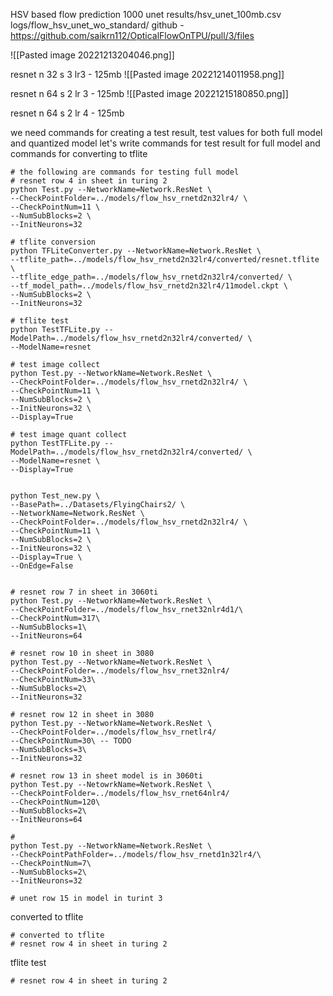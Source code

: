 HSV based flow prediction
1000
unet 
results/hsv_unet_100mb.csv
logs/flow_hsv_unet_wo_standard/
github - https://github.com/saikrn112/OpticalFlowOnTPU/pull/3/files

![[Pasted image 20221213204046.png]]





resnet n 32 s 3 lr3 - 125mb
![[Pasted image 20221214011958.png]]


resnet n 64 s 2 lr 3 - 125mb
![[Pasted image 20221215180850.png]]

resnet n 64 s 2 lr 4 - 125mb

we need commands for creating a test result, test values for both full model and quantized model
let's write commands for test result for full model
and commands for converting to tflite
```
# the following are commands for testing full model
# resnet row 4 in sheet in turing 2
python Test.py --NetworkName=Network.ResNet \
--CheckPointFolder=../models/flow_hsv_rnetd2n32lr4/ \
--CheckPointNum=11 \
--NumSubBlocks=2 \
--InitNeurons=32

# tflite conversion
python TFLiteConverter.py --NetworkName=Network.ResNet \
--tflite_path=../models/flow_hsv_rnetd2n32lr4/converted/resnet.tflite \
--tflite_edge_path=../models/flow_hsv_rnetd2n32lr4/converted/ \
--tf_model_path=../models/flow_hsv_rnetd2n32lr4/11model.ckpt \
--NumSubBlocks=2 \
--InitNeurons=32 

# tflite test
python TestTFLite.py --ModelPath=../models/flow_hsv_rnetd2n32lr4/converted/ \
--ModelName=resnet

# test image collect
python Test.py --NetworkName=Network.ResNet \
--CheckPointFolder=../models/flow_hsv_rnetd2n32lr4/ \
--CheckPointNum=11 \
--NumSubBlocks=2 \
--InitNeurons=32 \
--Display=True

# test image quant collect
python TestTFLite.py --ModelPath=../models/flow_hsv_rnetd2n32lr4/converted/ \
--ModelName=resnet \
--Display=True


python Test_new.py \
--BasePath=../Datasets/FlyingChairs2/ \
--NetworkName=Network.ResNet \
--CheckPointFolder=../models/flow_hsv_rnetd2n32lr4/ \
--CheckPointNum=11 \
--NumSubBlocks=2 \
--InitNeurons=32 \
--Display=True \
--OnEdge=False

```

```

# resnet row 7 in sheet in 3060ti
python Test.py --NetworkName=Network.ResNet \
--CheckPointFolder=../models/flow_hsv_rnet32nlr4d1/\
--CheckPointNum=317\
--NumSubBlocks=1\
--InitNeurons=64

# resnet row 10 in sheet in 3080 
python Test.py --NetworkName=Network.ResNet \
--CheckPointFolder=../models/flow_hsv_rnet32nlr4/
--CheckPointNum=33\
--NumSubBlocks=2\
--InitNeurons=32

# resnet row 12 in sheet in 3080 
python Test.py --NetworkName=Network.ResNet \
--CheckPointFolder=../models/flow_hsv_rnetlr4/
--CheckPointNum=30\ -- TODO
--NumSubBlocks=3\
--InitNeurons=32

# resnet row 13 in sheet model is in 3060ti
python Test.py --NetowrkName=Network.ResNet \
--CheckPointFolder=../models/flow_hsv_rnet64nlr4/
--CheckPointNum=120\
--NumSubBlocks=2\
--InitNeurons=64
```


```
# 
python Test.py --NetworkName=Network.ResNet \
--CheckPointPathFolder=../models/flow_hsv_rnetd1n32lr4/\
--CheckPointNum=7\
--NumSubBlocks=2\
--InitNeurons=32
```

```
# unet row 15 in model in turint 3

```


converted to tflite
```
# converted to tflite
# resnet row 4 in sheet in turing 2

```

tflite test
```
# resnet row 4 in sheet in turing 2

```